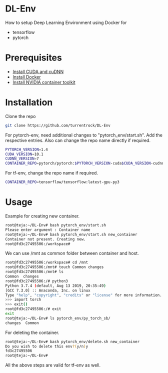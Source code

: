 # DL-Env
How to setup Deep Learning Environment using Docker for
  - tensorflow
  - pytorch

# Prerequisites

  - [Install CUDA and cuDNN](https://docs.nvidia.com/deeplearning/sdk/cudnn-install/index.html)
  - [Install Docker](https://docs.docker.com/install/linux/docker-ce/ubuntu/)
  - [Install NVIDIA container toolkit](https://github.com/NVIDIA/nvidia-docker)

# Installation

Clone the repo

```sh
git clone https://github.com/turrentrock/DL-Env
```

For pytorch-env, need additional changes to "pytorch_env/start.sh".
Add the respective entries. Also can change the repo name directly if required.
```sh
PYTORCH_VERSION=1.4
CUDA_VERSION=10.1
CUDNN_VERSION=7
CONTAINER_REPO=pytorch/pytorch:$PYTORCH_VERSION-cuda$CUDA_VERSION-cudnn$CUDNN_VERSION-devel
```

For tf-env, change the repo name if required.
```sh
CONTAINER_REPO=tensorflow/tensorflow:latest-gpu-py3
```

# Usage
Example for creating new container.
```sh
root@teja:~/DL-Env# bash pytorch_env/start.sh 
Please enter argument : Container name
root@teja:~/DL-Env# bash pytorch_env/start.sh new_container
Container not present. Creating new.
root@fd3c27495506:/workspace#
```
We can use /mnt as common folder between container and host.
```sh
root@fd3c27495506:/workspace# cd /mnt
root@fd3c27495506:/mnt# touch Common changes
root@fd3c27495506:/mnt# ls
Common  changes
root@fd3c27495506:/# python3
Python 3.7.4 (default, Aug 13 2019, 20:35:49) 
[GCC 7.3.0] :: Anaconda, Inc. on linux
Type "help", "copyright", "credits" or "license" for more information.
>>> import torch
>>> exit()
root@fd3c27495506:/# exit
exit
root@teja:~/DL-Env# ls pytorch_env/py_torch_sb/
changes  Common
```
For deleting the container.
```sh
root@teja:~/DL-Env# bash pytorch_env/delete.sh new_container
Do you wish to delete this env?(y/n)y
fd3c27495506
root@teja:~/DL-Env# 
```

All the above steps are valid for tf-env as well.